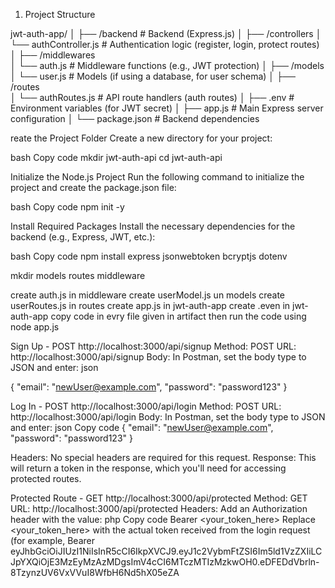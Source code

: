 1. Project Structure

jwt-auth-app/
│
├── /backend                   # Backend (Express.js)
│   ├── /controllers 
│       └── authController.js   # Authentication logic (register, login, protect routes)
│   ├── /middlewares           
│       └── auth.js             # Middleware functions (e.g., JWT protection)
│   ├── /models 
│       └── user.js             # Models (if using a database, for user schema)
│   ├── /routes  
│       └── authRoutes.js       # API route handlers (auth routes)
│   ├── .env                    # Environment variables (for JWT secret)
│   ├── app.js                  # Main Express server configuration
│   └── package.json            # Backend dependencies

reate the Project Folder
Create a new directory for your project:

bash
Copy code
mkdir jwt-auth-api
cd jwt-auth-api



Initialize the Node.js Project
Run the following command to initialize the project and create the package.json file:

bash
Copy code
npm init -y

Install Required Packages
Install the necessary dependencies for the backend (e.g., Express, JWT, etc.):

bash
Copy code
npm install express jsonwebtoken bcryptjs dotenv

mkdir models routes middleware


create auth.js in middleware
create userModel.js un models
create userRoutes.js in routes 
create app.js in jwt-auth-app
create .even in jwt-auth-app
copy code in evry file given in artifact
then run the code using node app.js


Sign Up - POST http://localhost:3000/api/signup
Method: POST
URL: http://localhost:3000/api/signup
Body: In Postman, set the body type to JSON and enter:
json

{
  "email": "newUser@example.com",
  "password": "password123"
}

Log In - POST http://localhost:3000/api/login
Method: POST
URL: http://localhost:3000/api/login
Body: In Postman, set the body type to JSON and enter:
json
Copy code
{
  "email": "newUser@example.com",
  "password": "password123"
}

Headers: No special headers are required for this request.
Response: This will return a token in the response, which you'll need for accessing protected routes.


Protected Route - GET http://localhost:3000/api/protected
Method: GET
URL: http://localhost:3000/api/protected
Headers:
Add an Authorization header with the value:
php
Copy code
Bearer <your_token_here>
Replace <your_token_here> with the actual token received from the login request (for example, Bearer eyJhbGciOiJIUzI1NiIsInR5cCI6IkpXVCJ9.eyJ1c2VybmFtZSI6Im5ld1VzZXIiLCJpYXQiOjE3MzEyMzAzMDgsImV4cCI6MTczMTIzMzkwOH0.eDFEDdVbrln-8TzynzUV6VxVVuI8WfbH6Nd5hX05eZA